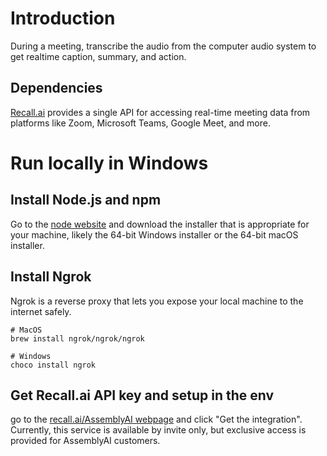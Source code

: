 # Introduction
During a meeting, transcribe the audio from the computer audio system to get realtime caption, summary, and action.
## Dependencies
[Recall.ai](https://www.recall.ai/) provides a single API for accessing real-time meeting data from platforms like Zoom, Microsoft Teams, Google Meet, and more. 

# Run locally in Windows
## Install Node.js and npm
Go to the [node website](https://nodejs.org/en/download/) and download the installer that is appropriate for your machine, likely the 64-bit Windows installer or the 64-bit macOS installer.

## Install Ngrok
Ngrok is a reverse proxy that lets you expose your local machine to the internet safely. 
```CMD
# MacOS
brew install ngrok/ngrok/ngrok

# Windows
choco install ngrok
```

## Get Recall.ai API key and setup in the env
go to the [recall.ai/AssemblyAI webpage](https://www.recall.ai/partners/assemblyai) and click "Get the integration". Currently, this service is available by invite only, but exclusive access is provided for AssemblyAI customers.